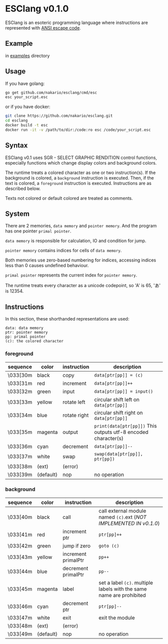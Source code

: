 # ESClang v0.1.0

ESClang is an esoteric programming language where instructions are represented with [ANSI escape code](https://en.wikipedia.org/wiki/ANSI_escape_code).

## Example

in [examples](/examples) directory

## Usage

If you have golang:
```sh
go get github.com/nakario/esclang/cmd/esc
esc your_script.esc
```

or if you have docker:
```sh
git clone https://github.com/nakario/esclang.git
cd esclang
docker build -t esc
docker run -it -v /path/to/dir:/code:ro esc /code/your_script.esc
```

## Syntax

ESClang v0.1 uses SGR - SELECT GRAPHIC RENDITION control functions, especially functions which change display colors and background colors.

The runtime treats a colored character as one or two instruction(s). If the background is colored, a `background` instruction is executed. Then, if the text is colored, a `foreground` instruction is executed. Instructions are as described below.

Texts not colored or default colored are treated as comments.

## System

There are 2 memories, `data memory` and `pointer memory`. And the program has one pointer `primal pointer`.

`data memory` is responsible for calculation, IO and condition for jump.

`pointer memory` contains indices for cells of `data memory`.

Both memories use zero-based numbering for indices, accessing indices less than 0 causes undefined behaviour.

`primal pointer` represents the current index for `pointer memory`.

The runtime treats every character as a unicode codepoint, so 'A' is 65, 'あ' is 12354.

## Instructions

In this section, these shorthanded representations are used:
```
data: data memory
ptr: pointer memory
pp: primal pointer
(c): the colored character
```

### foreground

| sequence | color     | instruction  | description |
| -------- | --------- | ------------ | ----------- |
| \033[30m | black     | copy         | `data[ptr[pp]] = (c)` |
| \033[31m | red       | increment    | `data[ptr[pp]]++` |
| \033[32m | green     | input        | `data[ptr[pp]] = input()` |
| \033[33m | yellow    | rotate left  | circular shift left on `data[ptr[pp]]` |
| \033[34m | blue      | rotate right | circular shift right on `data[ptr[pp]]` |
| \033[35m | magenta   | output       | `print(data[ptr[pp]])` This outputs utf-8 encoded character(s) |
| \033[36m | cyan      | decrement    | `data[ptr[pp]]--` |
| \033[37m | white     | swap         | `swap(data[ptr[pp]], ptr[pp])` |
| \033[38m | (ext)     | (error)      |  |
| \033[39m | (default) | nop          | no operation |

### background

| sequence | color     | instruction         | description |
| -------- | --------- | ------------------- | ----------- |
| \033[40m | black     | call                | call external module named `(c)`.ext (*NOT IMPLEMENTED IN v0.1.0*) |
| \033[41m | red       | increment ptr       | `ptr[pp]++` |
| \033[42m | green     | jump if zero        | `goto (c)` |
| \033[43m | yellow    | increment primalPtr | `pp++` |
| \033[44m | blue      | decrement primalPtr | `pp--` |
| \033[45m | magenta   | label               | set a label `(c)`. multiple labels with the same name are prohibited |
| \033[46m | cyan      | decrement ptr       | `ptr[pp]--` |
| \033[47m | white     | exit                | exit the module |
| \033[48m | (ext)     | (error)             |  |
| \033[49m | (default) | nop                 | no operation |
